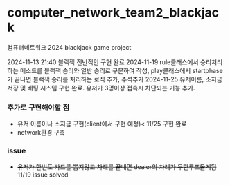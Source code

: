 # computer_network_team2_blackjack

컴퓨터네트워크 2024
blackjack game project

2024-11-13 21:40 블랙잭 전반적인 구현 완료
2024-11-19 rule클래스에서 승리처리하는 메소드를 블랙잭 승리와 일반 승리로 구분하여 작성, play클래스에서 startphase가 끝나면 블랙잭 승리를 처리하는 로직 추가, 주석추가
2024-11-25 유저이름, 소지금 저장 및 배팅 시스템 구현 완료. 유저가 3명이상 접속시 차단되는 기능 추가. 
### 추가로 구현해야할 점

- 유저 이름이나 소지금 구현(client에서 구현 예정)< 11/25 구현 완료
- network환경 구축

### issue
- ~~유저가 한번도 카드를 뽑지않고 차례를 끝내면 dealer의 차례가 무한루프돌게됨~~ 11/19 issue solved
